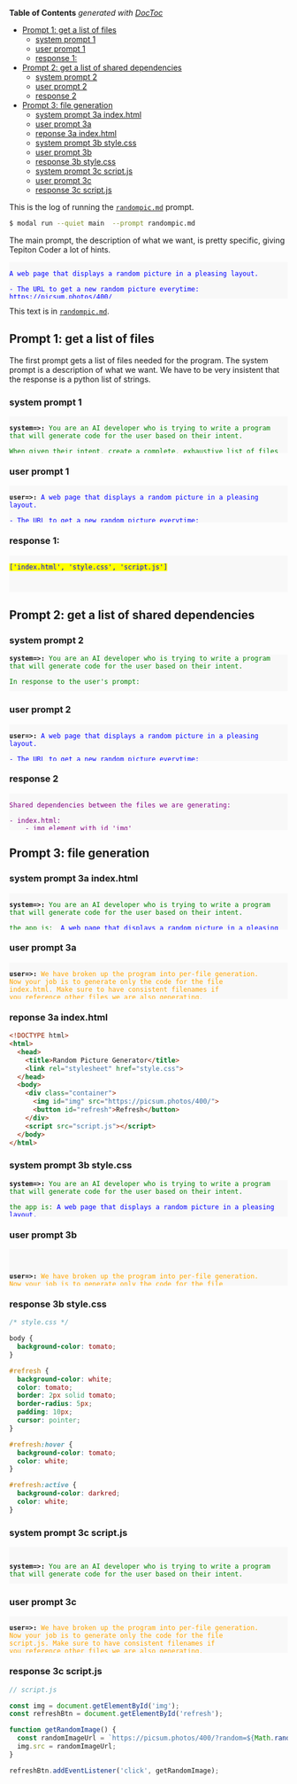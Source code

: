 <!-- START doctoc generated TOC please keep comment here to allow auto update -->
<!-- DON'T EDIT THIS SECTION, INSTEAD RE-RUN doctoc TO UPDATE -->
**Table of Contents**  *generated with [DocToc](https://github.com/thlorenz/doctoc)*

- [Prompt 1: get a list of files](#prompt-1-get-a-list-of-files)
  - [system prompt 1](#system-prompt-1)
  - [user prompt 1](#user-prompt-1)
  - [response 1:](#response-1)
- [Prompt 2: get a list of shared dependencies](#prompt-2-get-a-list-of-shared-dependencies)
  - [system prompt 2](#system-prompt-2)
  - [user prompt 2](#user-prompt-2)
  - [response 2](#response-2)
- [Prompt 3: file generation](#prompt-3-file-generation)
  - [system prompt 3a index.html](#system-prompt-3a-indexhtml)
  - [user prompt 3a](#user-prompt-3a)
  - [reponse 3a index.html](#reponse-3a-indexhtml)
  - [system prompt 3b style.css](#system-prompt-3b-stylecss)
  - [user prompt 3b](#user-prompt-3b)
  - [response 3b style.css](#response-3b-stylecss)
  - [system prompt 3c script.js](#system-prompt-3c-scriptjs)
  - [user prompt 3c](#user-prompt-3c)
  - [response 3c script.js](#response-3c-scriptjs)

<!-- END doctoc generated TOC please keep comment here to allow auto update -->

This is the log of running the [`randompic.md`](../../randompic.md) prompt.



```bash
$ modal run --quiet main  --prompt randompic.md
```

The main prompt, the description of what we want, is
pretty specific, giving Tepiton Coder a lot of hints.

<pre style="background-color: rgb(248, 248, 248); height: 66px;"><code class="text"><span class="user_prompt">
A web page that displays a random picture in a pleasing layout.

- The URL to get a new random picture everytime: https://picsum.photos/400/
- You do not need to provide any query parameters
- the id of the img element is 'img'
- the id of the button is 'refresh'
- make the background tomato
- set all listeners in script.js
- set all colors in style.css
- make sure the button shows hover and clicked states
</span></code></pre>

This text is in [`randompic.md`](../../randompic.md).


## Prompt 1: get a list of files


The first prompt gets a list of files needed for the program.
The system prompt is a description of what we want. We have to
be very insistent that the response is a python list of strings.


### system prompt 1
<pre style="background-color: rgb(248, 248, 248); height: 66px;"><code class="text">
<strong>system=>:</strong><span class="system_prompt"> You are an AI developer who is trying to write a program
that will generate code for the user based on their intent.

When given their intent, create a complete, exhaustive list of files
that the user would write to make the program.

only list the filepaths you would write, and return them as a python list of strings.
do not add any other explanation, only return a python list of strings.
It is IMPORTANT that you return ONLY a python list of strings, not a string.</span>
</code></pre>


### user prompt 1
<pre style="background-color: rgb(248, 248, 248); height: 66px;"><code class="text">
<strong>user=>:</strong><span class="user_prompt"> A web page that displays a random picture in a pleasing layout.

- The URL to get a new random picture everytime: https://picsum.photos/400/
- You do not need to provide any query parameters
- the id of the img element is 'img'
- the id of the button is 'refresh'
- make the background tomato
- set all listeners in script.js
- set all colors in style.css
- make sure the button shows hover and clicked states</span>
</code></pre>


### response 1:
<pre style="background-color: rgb(248, 248, 248); height: 66px;"><code class="text">
<span class="file_list">['index.html', 'style.css', 'script.js']</span>
</code></pre>




## Prompt 2: get a list of shared dependencies

### system prompt 2

<pre style="background-color: rgb(248, 248, 248); height: 66px;"><code class="text"><strong>system=>:</strong><span class="system_prompt"> You are an AI developer who is trying to write a program
that will generate code for the user based on their intent.

In response to the user's prompt:

    ---
    the app is:<span class="user_prompt"> A web page that displays a random picture in a pleasing layout.

- The URL to get a new random picture everytime: https://picsum.photos/400/
- You do not need to provide any query parameters
- the id of the img element is 'img'
- the id of the button is 'refresh'
- make the background tomato
- set all listeners in script.js
- set all colors in style.css
- make sure the button shows hover and clicked states</span>

    ---

    the files we have decided to generate are: <span class="file_list">['index.html', 'style.css', 'script.js']</span>

    Now that we have a list of files, we need to understand
    what dependencies they share. Please name and briefly
    describe what is shared between the files we are
    generating, including exported variables, data schemas,
    id names of every DOM elements that javascript functions
    will use, message names, and function names. Exclusively
    focus on the names of the shared dependencies, and do
    not add any other explanation.</span>

</code></pre>

### user prompt 2
<pre style="background-color: rgb(248, 248, 248); height: 66px;"><code class="text">
<strong>user=>:</strong><span class="user_prompt"> A web page that displays a random picture in a pleasing layout.

- The URL to get a new random picture everytime: https://picsum.photos/400/
- You do not need to provide any query parameters
- the id of the img element is 'img'
- the id of the button is 'refresh'
- make the background tomato
- set all listeners in script.js
- set all colors in style.css
- make sure the button shows hover and clicked states</span>
</code></pre>


### response 2

<pre style="background-color: rgb(248, 248, 248); height: 66px;"><code class="text">
<span class="shared_dependencies">Shared dependencies between the files we are generating:

- index.html:
    - img element with id 'img'
    - button element with id 'refresh'
    - script.js file
    - style.css file

- style.css:
    - background color 'tomato'
    - hover and clicked states for button with id 'refresh'

- script.js:
    - img element with id 'img'
    - button element with id 'refresh'
    - event listeners for button with id 'refresh'</span>
</code></pre>

## Prompt 3: file generation


### system prompt 3a index.html

<pre style="background-color: rgb(248, 248, 248); height: 66px;"><code class="text">
<strong>system=>:</strong> <span class="system_prompt">You are an AI developer who is trying to write a program
that will generate code for the user based on their intent.

the app is: <span class="user_prompt"> A web page that displays a random picture in a pleasing layout.

- The URL to get a new random picture everytime: https://picsum.photos/400/
- You do not need to provide any query parameters
- the id of the img element is 'img'
- the id of the button is 'refresh'
- make the background tomato
- set all listeners in script.js
- set all colors in style.css
- make sure the button shows hover and clicked states</span>

the files we have decided to generate are: <span class="file_list">['index.html', 'style.css', 'script.js']</span>
the shared dependencies (like filenames and variable names)
we have decided on are:
<span class="shared_dependencies">Shared dependencies between the files we are generating:

- index.html:
    - img element with id 'img'
    - button element with id 'refresh'
    - script.js file
    - style.css file

- style.css:
    - background color 'tomato'
    - hover and clicked states for button with id 'refresh'

- script.js:
    - img element with id 'img'
    - button element with id 'refresh'
    - event listeners for button with id 'refresh'</span>

only write valid code for the given filepath and file type,
and return only the code. do not add any other explanation,
only return valid code for that file type.</span>

</code></pre>

### user prompt 3a
<pre style="background-color: rgb(248, 248, 248); height: 66px;"><code class="text">
<strong>user=>:</strong> <span class="filegen_prompt">We have broken up the program into per-file generation.
Now your job is to generate only the code for the file
index.html. Make sure to have consistent filenames if
you reference other files we are also generating.

Remember that you must obey these things:

- you are generating code for the file index.html
- do not stray from the names of the files
  and the shared dependencies we have decided on
- MOST IMPORTANT OF ALL - the purpose of our app is<span class="user_prompt"> A web page that displays a random picture in a pleasing layout.

- The URL to get a new random picture everytime: https://picsum.photos/400/
- You do not need to provide any query parameters
- the id of the img element is 'img'
- the id of the button is 'refresh'
- make the background tomato
- set all listeners in script.js
- set all colors in style.css
- make sure the button shows hover and clicked states</span>

  every line of code you generate must be valid code.
- DO NOT use code fences
- DO NOT use markdown syntax.
- Do not explain the code
- return valid code for that file type.

Begin generating the code now.</span>
</code></pre>

### reponse 3a index.html

```html
<!DOCTYPE html>
<html>
  <head>
    <title>Random Picture Generator</title>
    <link rel="stylesheet" href="style.css">
  </head>
  <body>
    <div class="container">
      <img id="img" src="https://picsum.photos/400/">
      <button id="refresh">Refresh</button>
    </div>
    <script src="script.js"></script>
  </body>
</html>
```


### system prompt 3b style.css

<pre style="background-color: rgb(248, 248, 248); height: 66px;"><code class="text"><strong>system=>:</strong> <span class="system_prompt">You are an AI developer who is trying to write a program
that will generate code for the user based on their intent.

the app is:<span class="user_prompt"> A web page that displays a random picture in a pleasing layout.

- The URL to get a new random picture everytime: https://picsum.photos/400/
- You do not need to provide any query parameters
- the id of the img element is 'img'
- the id of the button is 'refresh'
- make the background tomato
- set all listeners in script.js
- set all colors in style.css
- make sure the button shows hover and clicked states</span>

the files we have decided to generate are: <span class="file_list">['index.html', 'style.css', 'script.js']</span>
the shared dependencies (like filenames and variable names)
we have decided on are:
<span class="shared_dependencies">Shared dependencies between the files we are generating:

- index.html:
    - img element with id 'img'
    - button element with id 'refresh'
    - script.js file
    - style.css file

- style.css:
    - background color 'tomato'
    - hover and clicked states for button with id 'refresh'

- script.js:
    - img element with id 'img'
    - button element with id 'refresh'
    - event listeners for button with id 'refresh'</span>

only write valid code for the given filepath and file type,
and return only the code. do not add any other explanation,
only return valid code for that file type.</span>

</code></pre>

### user prompt 3b
<pre style="background-color: rgb(248, 248, 248); height: 66px;"><code class="text">


<strong>user=>:</strong> <span class="filegen_prompt">We have broken up the program into per-file generation.
Now your job is to generate only the code for the file
style.css. Make sure to have consistent filenames if
you reference other files we are also generating.

Remember that you must obey these things:

- you are generating code for the file style.css
- do not stray from the names of the files
  and the shared dependencies we have decided on
- MOST IMPORTANT OF ALL - the purpose of our app is<span class="user_prompt"> A web page that displays a random picture in a pleasing layout.

- The URL to get a new random picture everytime: https://picsum.photos/400/
- You do not need to provide any query parameters
- the id of the img element is 'img'
- the id of the button is 'refresh'
- make the background tomato
- set all listeners in script.js
- set all colors in style.css
- make sure the button shows hover and clicked states</span>

  every line of code you generate must be valid code.
- DO NOT use code fences
- DO NOT use markdown syntax.
- Do not explain the code
- return valid code for that file type.

Begin generating the code now.</span>
</code>
</pre>

### response 3b style.css

```css
/* style.css */

body {
  background-color: tomato;
}

#refresh {
  background-color: white;
  color: tomato;
  border: 2px solid tomato;
  border-radius: 5px;
  padding: 10px;
  cursor: pointer;
}

#refresh:hover {
  background-color: tomato;
  color: white;
}

#refresh:active {
  background-color: darkred;
  color: white;
}
```

### system prompt 3c script.js



<pre style="background-color: rgb(248, 248, 248); height: 66px;"><code class="text">

<strong>system=>:</strong> <span class="system_prompt">You are an AI developer who is trying to write a program
that will generate code for the user based on their intent.

the app is:<span class="user_prompt"> A web page that displays a random picture in a pleasing layout.

- The URL to get a new random picture everytime: https://picsum.photos/400/
- You do not need to provide any query parameters
- the id of the img element is 'img'
- the id of the button is 'refresh'
- make the background tomato
- set all listeners in script.js
- set all colors in style.css
- make sure the button shows hover and clicked states</span>

the files we have decided to generate are: <span class="file_list">['index.html', 'style.css', 'script.js']</span>
the shared dependencies (like filenames and variable names)
we have decided on are:
<span class="shared_dependencies">Shared dependencies between the files we are generating:

- index.html:
    - img element with id 'img'
    - button element with id 'refresh'
    - script.js file
    - style.css file

- style.css:
    - background color 'tomato'
    - hover and clicked states for button with id 'refresh'

- script.js:
    - img element with id 'img'
    - button element with id 'refresh'
    - event listeners for button with id 'refresh'</span>

only write valid code for the given filepath and file type,
and return only the code. do not add any other explanation,
only return valid code for that file type.</span>

</code></pre>

### user prompt 3c
<pre style="background-color: rgb(248, 248, 248); height: 66px;"><code class="text">
<strong>user=>:</strong> <span class="filegen_prompt">We have broken up the program into per-file generation.
Now your job is to generate only the code for the file
script.js. Make sure to have consistent filenames if
you reference other files we are also generating.

Remember that you must obey these things:

- you are generating code for the file script.js
- do not stray from the names of the files
  and the shared dependencies we have decided on
- MOST IMPORTANT OF ALL - the purpose of our app is<span class="user_prompt"> A web page that displays a random picture in a pleasing layout.

- The URL to get a new random picture everytime: https://picsum.photos/400/
- You do not need to provide any query parameters
- the id of the img element is 'img'
- the id of the button is 'refresh'
- make the background tomato
- set all listeners in script.js
- set all colors in style.css
- make sure the button shows hover and clicked states</span>

  every line of code you generate must be valid code.
- DO NOT use code fences
- DO NOT use markdown syntax.
- Do not explain the code
- return valid code for that file type.

Begin generating the code now.</span>

</code></pre>


### response 3c script.js

```js
// script.js

const img = document.getElementById('img');
const refreshBtn = document.getElementById('refresh');

function getRandomImage() {
  const randomImageUrl = `https://picsum.photos/400/?random=${Math.random()}`;
  img.src = randomImageUrl;
}

refreshBtn.addEventListener('click', getRandomImage);
```

</code>
</pre>

<style>
  .user_prompt { color: blue; }
  .system_prompt { color: green; }
  .file_list { color: blue; background-color: yellow;}
  .shared_dependencies {color: purple; }
  .filegen_prompt {color:orange}
</style>

